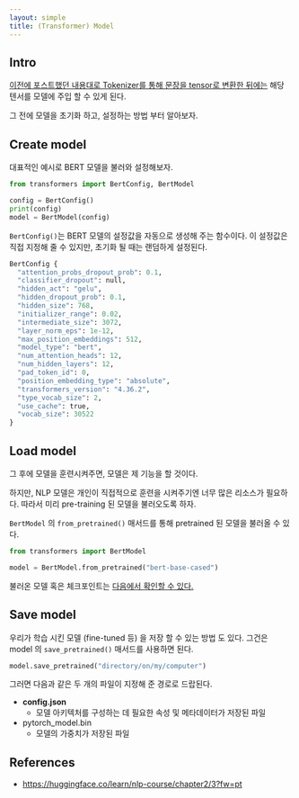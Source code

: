 ```yaml
---
layout: simple
title: (Transformer) Model
---
```


## **Intro**

[이전에 포스트했던 내용대로 Tokenizer를 통해 문장을 tensor로 변환한 뒤에는](/study/AI/Transformers/tokenizer) 해당 텐서를 모델에 주입 할 수 있게 된다. 

그 전에 모델을 초기화 하고, 설정하는 방법 부터 알아보자. 

## **Create model**

대표적인 예시로 BERT 모델을 불러와 설정해보자. 

```python
from transformers import BertConfig, BertModel

config = BertConfig()
print(config)
model = BertModel(config)
```

`BertConfig()`는 BERT 모델의 설정값을 자동으로 생성해 주는 함수이다. 이 설정값은 직접 지정해 줄 수 있지만, 초기화 될 때는 랜덤하게 설정된다. 

```python
BertConfig {
  "attention_probs_dropout_prob": 0.1,
  "classifier_dropout": null,
  "hidden_act": "gelu",
  "hidden_dropout_prob": 0.1,
  "hidden_size": 768,
  "initializer_range": 0.02,
  "intermediate_size": 3072,
  "layer_norm_eps": 1e-12,
  "max_position_embeddings": 512,
  "model_type": "bert",
  "num_attention_heads": 12,
  "num_hidden_layers": 12,
  "pad_token_id": 0,
  "position_embedding_type": "absolute",
  "transformers_version": "4.36.2",
  "type_vocab_size": 2,
  "use_cache": true,
  "vocab_size": 30522
}
```

## **Load model**

그 후에 모델을 훈련시켜주면, 모델은 제 기능을 할 것이다. 

하지만, NLP 모델은 개인이 직접적으로 훈련을 시켜주기엔 너무 많은 리소스가 필요하다. 따라서 미리 pre-training 된 모델을 불러오도록 하자. 

`BertModel` 의 `from_pretrained()` 매서드를 통해 pretrained 된 모델을 불러올 수 있다. 

```python
from transformers import BertModel

model = BertModel.from_pretrained("bert-base-cased")
```

불러온 모델 혹은 체크포인트는 [다음에서 확인할 수 있다.](https://huggingface.co/bert-base-cased)

## **Save model**

우리가 학습 시킨 모델 (fine-tuned 등) 을 저장 할 수 있는 방법 도 있다. 그건은 model 의 `save_pretrained()` 매서드를 사용하면 된다. 

```python
model.save_pretrained("directory/on/my/computer")
```
 
그러면 다음과 같은 두 개의 파일이 지정해 준 경로로 드랍된다. 

+ **config.json**
  + 모델 아키텍처를 구성하는 데 필요한 속성 및 메타데이터가 저장된 파일
+ pytorch_model.bin
  + 모델의 가중치가 저장된 파일



## References

+ <https://huggingface.co/learn/nlp-course/chapter2/3?fw=pt>

